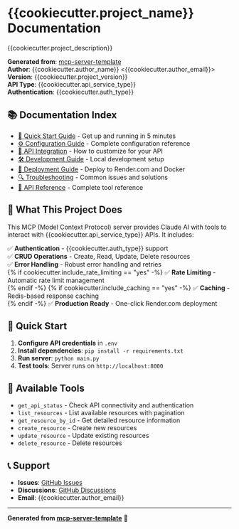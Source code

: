 # {{cookiecutter.project_name}} Documentation

{{cookiecutter.project_description}}

**Generated from**: [mcp-server-template](https://github.com/{{cookiecutter.github_username}}/mcp-server-template)  
**Author**: {{cookiecutter.author_name}} <{{cookiecutter.author_email}}>  
**Version**: {{cookiecutter.project_version}}  
**API Type**: {{cookiecutter.api_service_type}}  
**Authentication**: {{cookiecutter.auth_type}}  

## 📚 Documentation Index

- [🚀 Quick Start Guide](quick-start.md) - Get up and running in 5 minutes
- [⚙️ Configuration Guide](configuration.md) - Complete configuration reference
- [🔧 API Integration](api-integration.md) - How to customize for your API
- [🛠️ Development Guide](development.md) - Local development setup
- [🚀 Deployment Guide](deployment.md) - Deploy to Render.com and Docker
- [🔍 Troubleshooting](troubleshooting.md) - Common issues and solutions
- [📖 API Reference](api-reference.md) - Complete tool reference

## 🎯 What This Project Does

This MCP (Model Context Protocol) server provides Claude AI with tools to interact with {{cookiecutter.api_service_type}} APIs. It includes:

✅ **Authentication** - {{cookiecutter.auth_type}} support  
✅ **CRUD Operations** - Create, Read, Update, Delete resources  
✅ **Error Handling** - Robust error handling and retries  
{% if cookiecutter.include_rate_limiting == "yes" -%}
✅ **Rate Limiting** - Automatic rate limit management  
{% endif -%}
{% if cookiecutter.include_caching == "yes" -%}
✅ **Caching** - Redis-based response caching  
{% endif -%}
✅ **Production Ready** - One-click Render.com deployment  

## 🚀 Quick Start

1. **Configure API credentials** in `.env`
2. **Install dependencies**: `pip install -r requirements.txt`
3. **Run server**: `python main.py`
4. **Test tools**: Server runs on `http://localhost:8000`

## 🔧 Available Tools

- `get_api_status` - Check API connectivity and authentication
- `list_resources` - List available resources with pagination
- `get_resource_by_id` - Get detailed resource information
- `create_resource` - Create new resources
- `update_resource` - Update existing resources  
- `delete_resource` - Delete resources

## 📞 Support

- **Issues**: [GitHub Issues](https://github.com/{{cookiecutter.github_username}}/{{cookiecutter.project_slug}}/issues)
- **Discussions**: [GitHub Discussions](https://github.com/{{cookiecutter.github_username}}/{{cookiecutter.project_slug}}/discussions)
- **Email**: {{cookiecutter.author_email}}

---

**Generated from [mcp-server-template](https://github.com/{{cookiecutter.github_username}}/mcp-server-template)** 🍪